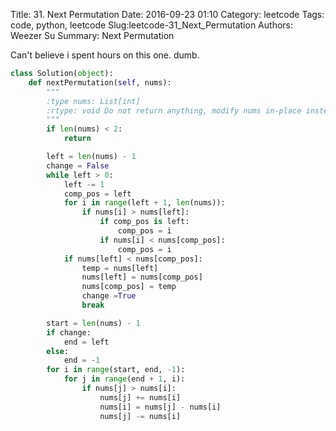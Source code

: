 Title: 31. Next Permutation
Date: 2016-09-23 01:10
Category: leetcode
Tags: code, python, leetcode
Slug:leetcode-31_Next_Permutation 
Authors: Weezer Su
Summary: Next Permutation

Can't believe i spent hours on this one. dumb.


```python
class Solution(object):
    def nextPermutation(self, nums):
        """
        :type nums: List[int]
        :rtype: void Do not return anything, modify nums in-place instead.
        """
        if len(nums) < 2:
            return

        left = len(nums) - 1
        change = False
        while left > 0:
            left -= 1
            comp_pos = left
            for i in range(left + 1, len(nums)):
                if nums[i] > nums[left]:
                    if comp_pos is left:
                        comp_pos = i
                    if nums[i] < nums[comp_pos]:
                        comp_pos = i
            if nums[left] < nums[comp_pos]:
                temp = nums[left]
                nums[left] = nums[comp_pos]
                nums[comp_pos] = temp
                change =True
                break

        start = len(nums) - 1
        if change:
            end = left
        else:
            end = -1
        for i in range(start, end, -1):
            for j in range(end + 1, i):
                if nums[j] > nums[i]:
                    nums[j] += nums[i]
                    nums[i] = nums[j] - nums[i]
                    nums[j] -= nums[i]
```

